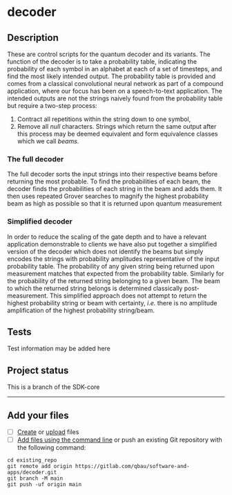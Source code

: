 # decoder


## Description
These are control scripts for the quantum decoder and its variants. 
The function of the decoder is to take a probability table, indicating the probability of each symbol in an alphabet at each of a set of timesteps, and find the most likely intended output. 
The probability table is provided and comes from a classical convolutional neural network as part of a compound application, where our focus has been on a speech-to-text application. The intended outputs are not the strings naively found from the probability table but require a two-step process:
1. Contract all repetitions within the string down to one symbol,
2. Remove all _null_ characters.
Strings which return the same output after this process may be deemed equivalent and form equivalence classes which we call _beams_.
### The full decoder
The full decoder sorts the input strings into their respective beams before returning the most probable.
To find the probabilities of each beam, the decoder finds the probabilities of each string in the beam and adds them. It then uses repeated Grover searches to magnify the highest probability beam as high as possible so that it is returned upon quantum measurement
### Simplified decoder
In order to reduce the scaling of the gate depth and to have a relevant application demonstrable to clients we have also put together a simplified version of the decoder which does not identify the beams but simply encodes the strings with probability amplitudes representative of the input probability table. The probability of any given string being returned upon measurement matches that expected from the probability table. Similarly for the probability of the returned string belonging to a given beam. The beam to which the returned string belongs is determined classically post-measurement. This simplified approach does not attempt to return the highest probability string or beam with certainty, _i.e._ there is no amplitude amplification of the highest probability string/beam.

## Tests
Test information may be added here

## Project status
This is a branch of the SDK-core

***

## Add your files

- [ ] [Create](https://docs.gitlab.com/ee/user/project/repository/web_editor.html#create-a-file) or [upload](https://docs.gitlab.com/ee/user/project/repository/web_editor.html#upload-a-file) files
- [ ] [Add files using the command line](https://docs.gitlab.com/ee/gitlab-basics/add-file.html#add-a-file-using-the-command-line) or push an existing Git repository with the following command:

```
cd existing_repo
git remote add origin https://gitlab.com/qbau/software-and-apps/decoder.git
git branch -M main
git push -uf origin main
```
